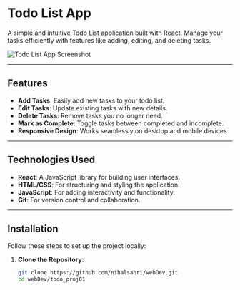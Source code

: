 # Todo List App

A simple and intuitive Todo List application built with React. Manage your tasks efficiently with features like adding, editing, and deleting tasks.

![Todo List App Screenshot](./screenshot.png) <!-- Add a screenshot if available -->

---

## Features

- **Add Tasks**: Easily add new tasks to your todo list.
- **Edit Tasks**: Update existing tasks with new details.
- **Delete Tasks**: Remove tasks you no longer need.
- **Mark as Complete**: Toggle tasks between completed and incomplete.
- **Responsive Design**: Works seamlessly on desktop and mobile devices.

---

## Technologies Used

- **React**: A JavaScript library for building user interfaces.
- **HTML/CSS**: For structuring and styling the application.
- **JavaScript**: For adding interactivity and functionality.
- **Git**: For version control and collaboration.

---

## Installation

Follow these steps to set up the project locally:

1. **Clone the Repository**:
   ```bash
   git clone https://github.com/nihalsabri/webDev.git
   cd webDev/todo_proj01
